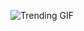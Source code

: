 ![Trending GIF](https://media3.giphy.com/media/v1.Y2lkPThiYjIxNzcyeW80eXdobmY1dDJweHZxMXIyYTJseXBjMDhxaWN0bnE4aDl4aWo0NSZlcD12MV9naWZzX3NlYXJjaCZjdD1n/MT5UUV1d4CXE2A37Dg/giphy.gif)
